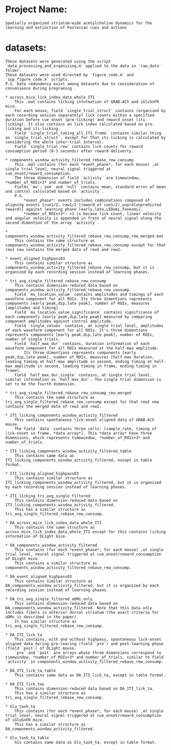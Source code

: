 # Project Name:
	Spatially organized striatum-wide acetylcholine dynamics for the learning and extinction of Pavlovian cues and actions

# datasets:
	These datasets were generated using the script `data_processing_and_organizing.m` applied to the data in `raw_data` folder.
	These datasets were used directed by `figure_code.m` and `sup_figure_code.m` scripts.
	P.S. Data redundency exist among datasets due to consideration of convenience during programing .
	
	* across_mice_lick_index_data_whole_ITI
		This .mat contains licking information of GRAB-ACh and iGluSnFR mice. 
		For each mouse, field `single_trial_struct` contains (organized by each recording session separately) lick counts within a specified duration before cue onset (pre-licking) and reward onset (iti-licking). It also contains an lick index calculated based on pre-licking and iti-licking.
		Field `single_trial_taking_all_ITI_frame` contains similar thing as `single_trial_struct`, except for that iti-licking is calculated by considering the whole inter-trial interval.
		Field `single_trial_rew` contains lick counts for reward consumption period (0-3 seconds) after reward deliverty.
		
	* components_window_activity_filtered_rebase_rew_consump
		This .mat contains (for each *event_phase*, for each mouse) ,at single trial level, neural signal triggered at cue_onset/reward_consumption.
		The three dimension of field `activity` are timewindow, *number_of_ROIs+3* and number_of_trials. 
		Fields `mu`,`sem` and `null` contains mean, standard error of mean and control calculated based on `activity`.
		P.S. 
			*event_phase*: events includes combinations composed of aligning events [cue1/2, rew1/2 (reward of cue1/2),unprd(unpredicted reward)] against learning phase [early,late,LEDomi,Toneomi].
			*number_of_ROIs+3*: +3 is becase lick count, linear velocity and angular velocity is appended in front of neural signal along the second dimention of the array `activity`.
			
	* components_window_activity_filtered_rebase_rew_consump_rew_merged.mat
		This contains the same structure as components_window_activity_filtered_rebase_rew_consump except for that rew1 now contains the merged data of rew1 and rew2.
		
	* event_aligned_highpass03
		This contains similar structure as components_window_activity_filtered_rebase_rew_consump, but it is organized by each recording session instead of learning phases.
	
	* tri_avg_single_filtered_rebase_rew_consump
		This contains dimension-reduced data based on components_window_activity_filtered_rebase_rew_consump.
		Field `mu_location_value` contains amplitudes and timings of each waveform component for all ROIs. Its three dimentions represents components [early peak,dip,late peak], number of ROIs, measures [amplitudes and timing].
		Field `mu_location_value_significance` contains significance of each components [early peak,dip,late peak] measured by comparing component amplitudes against control amplitude.
		Field `single_values` contains, at single trial level, amplitudes of each waveform component for all ROIs. It's three dimentions represents components [early peak,dip,late peak], number of ROIs, number of single trials.
		Field `half_max_dur` contains, duration information of each waveform component for all ROIs measured at the half-max amplitude. 
			Its three dimentions represents components [early peak,dip,late peak], number of ROIs, measures [half-max duration, leading timing at half-max amplitude in second, ending timing at half-max amplitude in second, leading timing in frame, ending timing in frame].
		Field `half_max_dur_single` contains, at single trial level, similar information as `half_max_dur`. The single trial dimension is set to be the fourth dimension.
		
	* tri_avg_single_filtered_rebase_rew_consump_rew_merged
		This contains the same structure as tri_avg_single_filtered_rebase_rew_consump except for that rew1 now contains the merged data of rew1 and rew2.
	
	* ITI_licking_components_window_activity_filtered
		This contains spontaneous lick-onset aligned data of GRAB-ACh mouse.
		The field `data` contains three cells: [sample_rate, timing of lick-onset in frame, *data array*]. This *data array* have three dimensions, which represents timewindow, *number_of_ROIs+3* and number_of_trials.
		
	* ITI_licking_components_window_activity_filtered_table
		This contains same data as ITI_licking_components_window_activity_filtered, except in table format.
		
	* ITI_licking_aligned_highpass03
		This contains similar structure as ITI_licking_components_window_activity_filtered, but it is organized by each recording session instead of learning phases.
		
	* ITI_licking_tri_avg_single_filtered
		This contains dimension-reduced data based on ITI_licking_components_window_activity_filtered.
		This has a similar structure as tri_avg_single_filtered_rebase_rew_consump.
		
	* DA_across_mice_lick_index_data_whole_ITI
		This contains the same structure as across_mice_lick_index_data_whole_ITI except for this contains licking information of DLight mice. 
		
	* DA_components_window_activity_filtered
		This contains (for each *event_phase*, for each mouse) ,at single trial level, neural signal triggered at cue_onset/reward_consumption of DLight mice.
		This contains a similar structure as components_window_activity_filtered_rebase_rew_consump.
		
	* DA_event_aligned_highpass03
		This contains similar structure as DA_components_window_activity_filtered, but it is organized by each recording session instead of learning phases.
	
	* DA_tri_avg_single_filtered_aDMs_only
		This contains dimension-reduced data based on DA_components_window_activity_filtered. Note that this data only includes fibers in anterior dorsal striatum (the exact criteria for aDMs is described in the paper).
		It has similar structure as tri_avg_single_filtered_rebase_rew_consump.
	
	* DA_ITI_lick_ta
		This contains, with and without highpass, spontaneous lick-onset aligned data during pre-learing (field `pre`) and post-learning phase (field `post`) of DLight mouse.
		`pre` and `post` are arrays whose three dimensions correspond to timewindow, *number_of_ROIs+3* and number_of_trials, similar to field `activity` in components_window_activity_filtered_rebase_rew_consump.
	
	* DA_ITI_lick_ta_table
		This contains same data as DA_ITI_lick_ta, except in table format.
		
	* DA_ITI_lick_tas
		This contains dimension-reduced data based on DA_ITI_lick_ta.
		This has a similar structure as tri_avg_single_filtered_rebase_rew_consump.
		
	* Glu_task_ta
		This contains (for each *event_phase*, for each mouse) ,at single trial level, neural signal triggered at cue_onset/reward_consumption of iGluSnFR mice.
		This has a similar structure as DA_components_window_activity_filtered.
		
	* Glu_task_ta_table
		his contains same data as Glu_task_ta, except in table format.
	